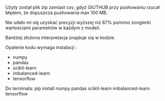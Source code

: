 Użyty został plik zip zamiast csv, gdyż GIUTHUB przy pushowaniu rzucał błędem, że dopuszcza pushowania max 100 MB.

Nie udało mi się uzyskać precyzji wyższej niż 87% pomimo żonglerki wartościami parametrów w każdym z modeli.

Bardziej złożona interpretacja znajduje się w kodzie. 

Opalenie kodu wymaga instalacji :
- numpy
- pandas
- scikit-learn
- imbalanced-learn
- tensorflow

Do terminala:
pip install numpy pandas scikit-learn imbalanced-learn tensorflow

